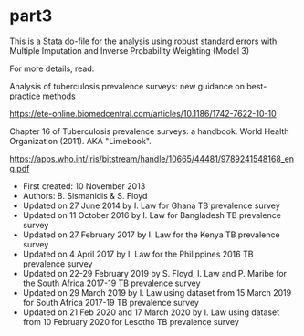 # part3
This is a Stata do-file for the analysis using robust standard errors with Multiple Imputation and Inverse Probability Weighting (Model 3)

For more details, read:

Analysis of tuberculosis prevalence surveys: new guidance on best-practice methods

https://ete-online.biomedcentral.com/articles/10.1186/1742-7622-10-10

Chapter 16 of Tuberculosis prevalence surveys: a handbook. World Health Organization (‎2011)‎. AKA "Limebook".

https://apps.who.int/iris/bitstream/handle/10665/44481/9789241548168_eng.pdf

* First created: 10 November 2013
* Authors: B. Sismanidis & S. Floyd
* Updated on 27 June 2014 by I. Law for Ghana TB prevalence survey
* Updated on 11 October 2016 by I. Law for Bangladesh TB prevalence survey
* Updated on 27 February 2017 by I. Law for the Kenya TB prevalence survey
* Updated on 4 April 2017 by I. Law for the Philippines 2016 TB prevalence survey
* Updated on 22-29 February 2019 by S. Floyd, I. Law and P. Maribe for the South Africa 2017-19 TB prevalence survey
* Updated on 29 March 2019 by I. Law using dataset from 15 March 2019 for South Africa 2017-19 TB prevalence survey
* Updated on 21 Feb 2020 and 17 March 2020 by I. Law using dataset from 10 February 2020 for Lesotho TB prevalence survey
